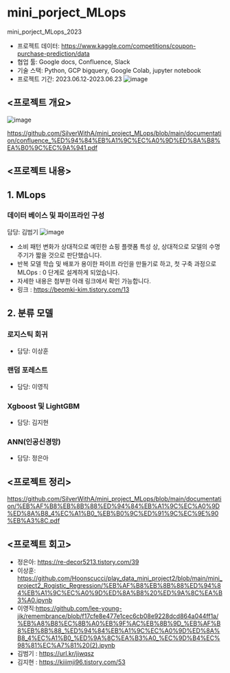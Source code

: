 # mini_porject_MLops
mini_porject_MLops_2023


* 프로젝트 데이터: https://www.kaggle.com/competitions/coupon-purchase-prediction/data
* 협업 툴: Google docs, Confluence, Slack
* 기술 스택: Python, GCP bigquery, Google Colab, jupyter notebook
* 프로젝트 기간: 2023.06.12-2023.06.23
![image](https://github.com/SilverWithA/mini_project_MLops/assets/92441328/21d2fc21-bc00-4477-b289-ead8eaf29c1b)




## <프로젝트 개요>
![image](https://github.com/SilverWithA/mini_project_MLops/assets/92441328/9defd77a-47bb-4539-a6d7-9f9d4af31460)

https://github.com/SilverWithA/mini_project_MLops/blob/main/documentation/confluence_%ED%94%84%EB%A1%9C%EC%A0%9D%ED%8A%B8%EA%B0%9C%EC%9A%941.pdf




## <프로젝트 내용>
## 1. MLops
### 데이터 베이스 및 파이프라인 구성
담당: 김범기
![image](https://github.com/SilverWithA/mini_project_MLops/assets/37844020/99520411-4cdf-4d0a-a15d-9bd6a21a421e)
- 소비 패턴 변화가 상대적으로 예민한 쇼핑 플랫폼 특성 상, 상대적으로 모델의 수명 주기가 짧을 것으로 판단했습니다.
- 반복 모델 학습 및 배포가 용이한 파이프 라인을 만들기로 하고, 첫 구축 과정으로 MLOps : 0 단계로 설계하게 되었습니다.
- 자세한 내용은 첨부한 아래 링크에서 확인 가능합니다.
- 링크 : https://beomki-kim.tistory.com/13
  
## 2. 분류 모델
### 로지스틱 회귀
- 담당: 이상훈
  
### 랜덤 포레스트
- 담당: 이영직
### Xgboost 및 LightGBM
- 담당: 김지현

### ANN(인공신경망)
- 담당: 정은아


## <프로젝트 정리>

https://github.com/SilverWithA/mini_project_MLops/blob/main/documentation/%EB%AF%B8%EB%8B%88%ED%94%84%EB%A1%9C%EC%A0%9D%ED%8A%B8_4%EC%A1%B0_%EB%B0%9C%ED%91%9C%EC%9E%90%EB%A3%8C.pdf

## <프로젝트 회고>

* 정은아: https://re-decor5213.tistory.com/39
* 이상훈:
https://github.com/Hoonscucci/play_data_mini_project2/blob/main/mini_project2_Rogistic_Regression/%EB%AF%B8%EB%8B%88%ED%94%84%EB%A1%9C%EC%A0%9D%ED%8A%B8%20%ED%9A%8C%EA%B3%A0.ipynb
* 이영직:https://github.com/lee-young-jik/remembrance/blob/f17cfe8e477e1cec6cb08e9228dcd864a044ff1a/%EB%A8%B8%EC%8B%A0%EB%9F%AC%EB%8B%9D_%EB%AF%B8%EB%8B%88_%ED%94%84%EB%A1%9C%EC%A0%9D%ED%8A%B8_4%EC%A1%B0_%ED%9A%8C%EA%B3%A0_%EC%9D%B4%EC%98%81%EC%A7%81%20(2).ipynb
* 김범기 : https://url.kr/jiwqsz
* 김지현 : https://kiiimji96.tistory.com/53
